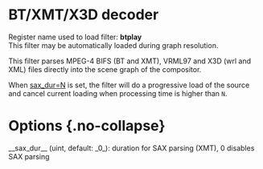 <!-- automatically generated - do not edit, patch gpac/applications/gpac/gpac.c -->

# BT/XMT/X3D decoder  
  
Register name used to load filter: __btplay__  
This filter may be automatically loaded during graph resolution.  
  
This filter parses MPEG-4 BIFS (BT and XMT), VRML97 and X3D (wrl and XML) files directly into the scene graph of the compositor.  
  
When [sax_dur=N](#sax_dur=N) is set, the filter will do a progressive load of the source and cancel current loading when processing time is higher than `N`.  
  

# Options  {.no-collapse}  
  
<div markdown class="option">  
<a id="sax_dur">__sax_dur__</a> (uint, default: _0_): duration for SAX parsing (XMT), 0 disables SAX parsing  
</div>  
  
